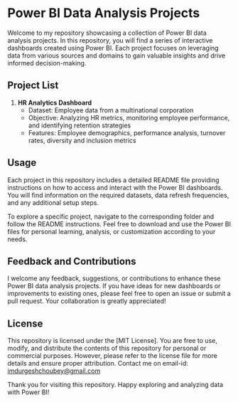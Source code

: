 # Power BI Data Analysis Projects

Welcome to my repository showcasing a collection of Power BI data analysis projects. In this repository, you will find a series of interactive dashboards created using Power BI. Each project focuses on leveraging data from various sources and domains to gain valuable insights and drive informed decision-making.

## Project List

1. **HR Analytics Dashboard**
   - Dataset: Employee data from a multinational corporation
   - Objective: Analyzing HR metrics, monitoring employee performance, and identifying retention strategies
   - Features: Employee demographics, performance analysis, turnover rates, diversity and inclusion metrics


## Usage

Each project in this repository includes a detailed README file providing instructions on how to access and interact with the Power BI dashboards. You will find information on the required datasets, data refresh frequencies, and any additional setup steps.

To explore a specific project, navigate to the corresponding folder and follow the README instructions. Feel free to download and use the Power BI files for personal learning, analysis, or customization according to your needs.

## Feedback and Contributions

I welcome any feedback, suggestions, or contributions to enhance these Power BI data analysis projects. If you have ideas for new dashboards or improvements to existing ones, please feel free to open an issue or submit a pull request. Your collaboration is greatly appreciated!

## License

This repository is licensed under the [MIT License]. You are free to use, modify, and distribute the contents of this repository for personal or commercial purposes. However, please refer to the license file for more details and ensure proper attribution. Contact me on email-id: imdurgeshchoubey@gmail.com

Thank you for visiting this repository. Happy exploring and analyzing data with Power BI!

